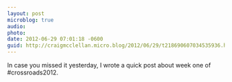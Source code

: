 ```yaml
---
layout: post
microblog: true
audio: 
photo: 
date: 2012-06-29 07:01:18 -0600
guid: http://craigmcclellan.micro.blog/2012/06/29/t218690607034535936.html
---
```

In case you missed it yesterday, I wrote a quick post about week one of #crossroads2012.
